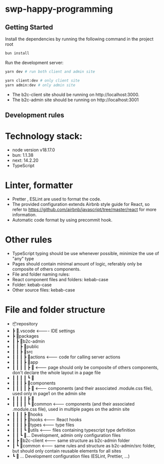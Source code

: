 # swp-happy-programming

## Getting Started

Install the dependencies by running the following command in the project root

```bash
bun install
```

Run the development server:

```bash
yarn dev # run both client and admin site

yarn client:dev # only client site
yarn admin:dev # only admin site
```

- The b2c-client site should be running on http://localhost:3000.
- The b2c-admin site should be running on http://localhost:3001

## Development rules

# Technology stack:

- node version v18.17.0
- bun: 1.1.38
- next: 14.2.20
- TypeScript

# Linter, formatter

- Pretter , ESLint are used to format the code.
- The provided configuration extends Airbnb style guide for React, so refer to https://github.com/airbnb/javascript/tree/master/react for more information.
- Automatic code format by using precommit hook.

# Other rules

- TypeScript typing should be use whenever possible, minimize the use of "any" type
- Pages should contain minimal amount of logic, referably only be composite of others components.
- File and folder naming rules:
- React component files and folders: kebab-case
- Folder: kebab-case
- Other source files: kebab-case

# File and folder structure

- 📦repository
- ┣ 📂.vscode <---- IDE settings
- ┣ 📂packages
- ┃ ┣ 📂b2c-admin
- ┃ ┃ ┣ 📂public
- ┃ ┃ ┣ 📂src
- ┃ ┃ ┃ ┣ 📂actions <--- code for calling server actions
- ┃ ┃ ┃ ┣ 📂app
- ┃ ┃ ┃ ┃ ┣ 📂<page1> <--- page should only be composite of others components, don't declare the whole layout in a page file
- ┃ ┃ ┃ ┃ ┗ 📂<page2>
- ┃ ┃ ┃ ┣ 📂components
- ┃ ┃ ┃ ┃ ┣ 📂<page1> <--- components (and their associated .module.css file), used only in page1 on the admin site
- ┃ ┃ ┃ ┃ ┣ 📂<page2>
- ┃ ┃ ┃ ┃ ┗ 📂common <--- components (and their associated .module.css file), used in multiple pages on the admin site
- ┃ ┃ ┃ ┣ 📂hooks
- ┃ ┃ ┃ ┣ 📂hooks <--- React hooks
- ┃ ┃ ┃ ┣ 📂types <--- type files
- ┃ ┃ ┃ ┗ 📂utils <--- files containing typescript type definition
- ┃ ┃ ┗ 📜... Development, admin only configuration files
- ┃ ┣ 📂b2c-client <--- same structure as b2c-admin folder
- ┃ ┗ 📂common <--- same rules and structure as b2c-admin/src folder, but should only contain reusable elements for all sites
- ┗ 📜 ... Development configuration files (ESLint, Prettier, ...)
